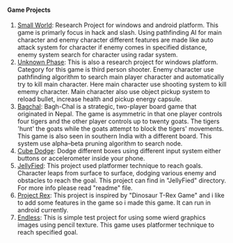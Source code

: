 #### Game Projects

1. [Small World](https://github.com/bleedweedsuz/GameBySuz/tree/main/Small%20World): Research Project for windows and android platform. This game is primarly focus in hack and slash. Using pathfinding AI for main character and enemy character different features are made like auto attack system for character if enemy comes in specified distance, enemy system search for character using radar system.
2. [Unknown Phase](https://github.com/bleedweedsuz/GameBySuz/tree/main/Unknown%20Phase): This is also a research project for windows platform. Category for this game is third person shooter. Enemy character use pathfinding algorithm to search main player character and automatically try to kill main character. Here main character use shooting system to kill ememy character. Main character also use object pickup system to reload bullet, increase health and pickup energy capsule.
3. [Bagchal](https://github.com/bleedweedsuz/GameBySuz/tree/main/Bagchal): Bagh-Chal is a strategic, two-player board game that originated in Nepal. The game is asymmetric in that one player controls four tigers and the other player controls up to twenty goats. The tigers 'hunt' the goats while the goats attempt to block the tigers' movements. This game is also seen in southern India with a different board. This system use alpha–beta pruning algorithm to search node.
4. [Cube Dodge](https://github.com/bleedweedsuz/CubeDodge): Dodge different boxes using different input system either buttons or accelerometer inside your phone. 
5. [JellyFied](https://github.com/bleedweedsuz/GameBySuz/tree/main/JellyFied): This project used platformer technique to reach goals. Character leaps from surface to surface, dodging various enemy and obstacles to reach the goal. This project can find in "JellyFied" directory. For more info please read "readme" file.
6. [Project Rex](https://github.com/bleedweedsuz/GameBySuz/tree/main/Project%20Rex): This project is inspired by "Dinosaur T-Rex Game" and i like to add some features in the game so i made this game. It can run in android currently.
7. [Endless](https://github.com/bleedweedsuz/GameBySuz/tree/main/Endless): This is simple test project for using some wierd graphics images using pencil texture. This game uses platformer technique to reach specified goal.